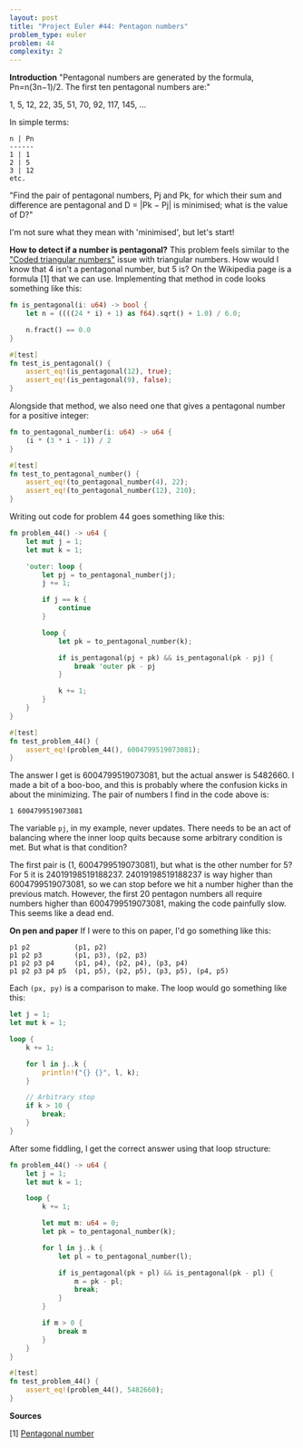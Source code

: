 ```yaml
---
layout: post
title: "Project Euler #44: Pentagon numbers"
problem_type: euler
problem: 44
complexity: 2
---
```


**Introduction**
"Pentagonal numbers are generated by the formula, Pn=n(3n−1)/2. The first ten pentagonal numbers are:"

1, 5, 12, 22, 35, 51, 70, 92, 117, 145, ...

In simple terms:

```
n | Pn
------
1 | 1
2 | 5
3 | 12
etc.
```

"Find the pair of pentagonal numbers, Pj and Pk, for which their sum and difference are pentagonal and D = \|Pk − Pj\| is minimised; what is the value of D?"

I'm not sure what they mean with 'minimised', but let's start!

**How to detect if a number is pentagonal?**
This problem feels similar to the ["Coded triangular numbers"](/2021/11/13/project-euler-42-coded-triangle-numbers.html) issue with triangular numbers. How would I know that 4 isn't a pentagonal number, but 5 is? On the Wikipedia page is a formula [1] that we can use. Implementing that method in code looks something like this:

```rust
fn is_pentagonal(i: u64) -> bool {
    let n = ((((24 * i) + 1) as f64).sqrt() + 1.0) / 6.0;

    n.fract() == 0.0
}

#[test]
fn test_is_pentagonal() {
    assert_eq!(is_pentagonal(12), true);
    assert_eq!(is_pentagonal(9), false);
}
```

Alongside that method, we also need one that gives a pentagonal number for a positive integer:

```rust
fn to_pentagonal_number(i: u64) -> u64 {
    (i * (3 * i - 1)) / 2
}

#[test]
fn test_to_pentagonal_number() {
    assert_eq!(to_pentagonal_number(4), 22);
    assert_eq!(to_pentagonal_number(12), 210);
}
```

Writing out code for problem 44 goes something like this:

```rust
fn problem_44() -> u64 {
    let mut j = 1;
    let mut k = 1;

    'outer: loop {
        let pj = to_pentagonal_number(j);
        j += 1;

        if j == k {
            continue
        }

        loop {
            let pk = to_pentagonal_number(k);

            if is_pentagonal(pj + pk) && is_pentagonal(pk - pj) {
                break 'outer pk - pj
            }

            k += 1;
        }
    }
}

#[test]
fn test_problem_44() {
    assert_eq!(problem_44(), 6004799519073081);
}
```

The answer I get is 6004799519073081, but the actual answer is 5482660. I made a bit of a boo-boo, and this is probably where the confusion kicks in about the minimizing. The pair of numbers I find in the code above is:

```
1 6004799519073081
```

The variable `pj`, in my example, never updates. There needs to be an act of balancing where the inner loop quits because some arbitrary condition is met. But what is that condition?

The first pair is (1, 6004799519073081), but what is the other number for 5? For 5 it is 24019198519188237. 24019198519188237 is way higher than 6004799519073081, so we can stop before we hit a number higher than the previous match. However, the first 20 pentagon numbers all require numbers higher than 6004799519073081, making the code painfully slow. This seems like a dead end.

**On pen and paper**
If I were to this on paper, I'd go something like this:

```
p1 p2           (p1, p2)
p1 p2 p3        (p1, p3), (p2, p3)
p1 p2 p3 p4     (p1, p4), (p2, p4), (p3, p4)
p1 p2 p3 p4 p5  (p1, p5), (p2, p5), (p3, p5), (p4, p5)
```

Each `(px, py)` is a comparison to make. The loop would go something like this:

```rust
let j = 1;
let mut k = 1;

loop {
    k += 1;

    for l in j..k {
        println!("{} {}", l, k);
    }

    // Arbitrary stop
    if k > 10 {
        break;
    }
}
```

After some fiddling, I get the correct answer using that loop structure:

```rust
fn problem_44() -> u64 {
    let j = 1;
    let mut k = 1;

    loop {
        k += 1;

        let mut m: u64 = 0;
        let pk = to_pentagonal_number(k);

        for l in j..k {
            let pl = to_pentagonal_number(l);

            if is_pentagonal(pk + pl) && is_pentagonal(pk - pl) {
                m = pk - pl;
                break;
            }
        }

        if m > 0 {
            break m
        }
    }
}

#[test]
fn test_problem_44() {
    assert_eq!(problem_44(), 5482660);
}
```

**Sources**

\[1\] [Pentagonal number](https://en.wikipedia.org/wiki/Pentagonal_number)
